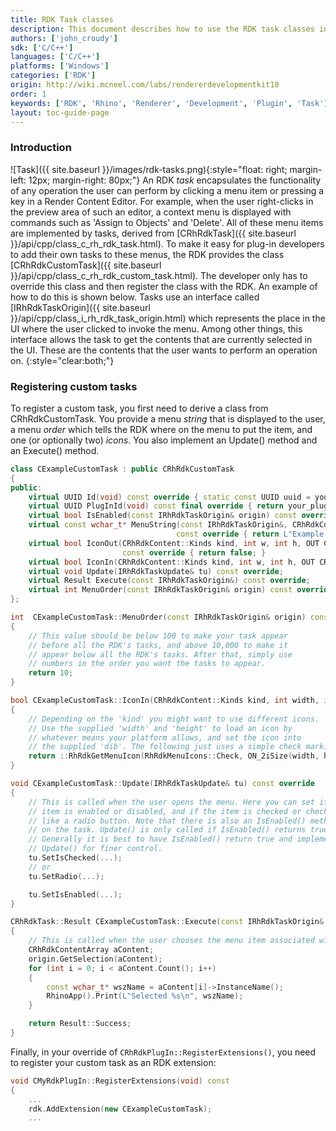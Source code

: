 ```yaml
---
title: RDK Task classes
description: This document describes how to use the RDK task classes in C/C++.
authors: ['john_croudy']
sdk: ['C/C++']
languages: ['C/C++']
platforms: ['Windows']
categories: ['RDK']
origin: http://wiki.mcneel.com/labs/rendererdevelopmentkit10
order: 1
keywords: ['RDK', 'Rhino', 'Renderer', 'Development', 'Plugin', 'Task']
layout: toc-guide-page
---
```

### Introduction
![Task]({{ site.baseurl }}/images/rdk-tasks.png){:style="float: right; margin-left: 12px; margin-right: 80px;"}
An RDK _task_ encapsulates the functionality of any operation the user can perform by clicking a menu item or pressing a key in a Render Content Editor. For example, when the user right-clicks in the preview area of such an editor, a context menu is displayed with commands such as 'Assign to Objects' and 'Delete'. All of these menu items are implemented by tasks, derived from [CRhRdkTask]({{ site.baseurl }}/api/cpp/class_c_rh_rdk_task.html). To make it easy for plug-in developers to add their own tasks to these menus, the RDK provides the class [CRhRdkCustomTask]({{ site.baseurl }}/api/cpp/class_c_rh_rdk_custom_task.html). The developer only has to override this class and then register the class with the RDK. An example of how to do this is shown below. Tasks use an interface called [IRhRdkTaskOrigin]({{ site.baseurl }}/api/cpp/class_i_rh_rdk_task_origin.html) which represents the place in the UI where the user clicked to invoke the menu. Among other things, this interface allows the task to get the contents that are currently selected in the UI. These are the contents that the user wants to perform an operation on.
{:style="clear:both;"}

### Registering custom tasks

To register a custom task, you first need to derive a class from CRhRdkCustomTask. You provide a menu _string_ that is displayed to the user, a menu _order_ which tells the RDK where on the menu to put the item, and one (or optionally two) _icons_. You also implement an Update() method and an Execute() method.

```cpp
class CExampleCustomTask : public CRhRdkCustomTask
{
public:
	virtual UUID Id(void) const override { static const UUID uuid = your_uuid_here; return uuid; }
	virtual UUID PlugInId(void) const final override { return your_plug_in_uuid_here; }
	virtual bool IsEnabled(const IRhRdkTaskOrigin& origin) const override { return true; }
	virtual const wchar_t* MenuString(const IRhRdkTaskOrigin&, CRhRdkContent::Kinds)
	                                 const override { return L"Example Custom Task"; }
	virtual bool IconOut(CRhRdkContent::Kinds kind, int w, int h, OUT CRhinoDib& dib)
	                     const override { return false; }
	virtual bool IconIn(CRhRdkContent::Kinds kind, int w, int h, OUT CRhinoDib& dib) const override;
	virtual void Update(IRhRdkTaskUpdate& tu) const override;
	virtual Result Execute(const IRhRdkTaskOrigin&) const override;
	virtual int MenuOrder(const IRhRdkTaskOrigin& origin) const override;
};

int  CExampleCustomTask::MenuOrder(const IRhRdkTaskOrigin& origin) const
{
	// This value should be below 100 to make your task appear
	// before all the RDK's tasks, and above 10,000 to make it
	// appear below all the RDK's tasks. After that, simply use
	// numbers in the order you want the tasks to appear.
	return 10;
}

bool CExampleCustomTask::IconIn(CRhRdkContent::Kinds kind, int width, int height, OUT CRhinoDib& dib) const
{
	// Depending on the 'kind' you might want to use different icons.
	// Use the supplied 'width' and 'height' to load an icon by
	// whatever means your platform allows, and set the icon into
	// the supplied 'dib'. The following just uses a simple check mark.
	return ::RhRdkGetMenuIcon(RhRdkMenuIcons::Check, ON_2iSize(width, height), dib);
}

void CExampleCustomTask::Update(IRhRdkTaskUpdate& tu) const override
{
	// This is called when the user opens the menu. Here you can set if the
	// item is enabled or disabled, and if the item is checked or checked
	// like a radio button. Note that there is also an IsEnabled() method
	// on the task. Update() is only called if IsEnabled() returns true.
	// Generally it is best to have IsEnabled() return true and implement
	// Update() for finer control.
	tu.SetIsChecked(...);
	// or
	tu.SetRadio(...);

	tu.SetIsEnabled(...);
}

CRhRdkTask::Result CExampleCustomTask::Execute(const IRhRdkTaskOrigin& origin) const
{
	// This is called when the user chooses the menu item associated with this task.
	CRhRdkContentArray aContent;
	origin.GetSelection(aContent);
	for (int i = 0; i < aContent.Count(); i++)
	{
		const wchar_t* wszName = aContent[i]->InstanceName();
		RhinoApp().Print(L"Selected %s\n", wszName);
	}

	return Result::Success;
}
```
Finally, in your override of `CRhRdkPlugIn::RegisterExtensions()`, you need to register your custom task as an RDK extension:
```cpp
void CMyRdkPlugIn::RegisterExtensions(void) const
{
	...
	rdk.AddExtension(new CExampleCustomTask);
	...
```
